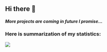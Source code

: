 ## Hi there 👋
##### More projects are coming in future I promise...
<h3 text-align="center">
Here is summarization of my statistics:
</h3>

<picture>
  <source
    srcset="https://github-readme-stats.vercel.app/api?username=qonus&show_icons=true&theme=dark"
    media="(prefers-color-scheme: dark), (prefers-color-scheme: no-preference)"
  />
  <source
    srcset="https://github-readme-stats.vercel.app/api?username=qonus&show_icons=true"
    media="(prefers-color-scheme: light)"
  />
  <img src="https://github-readme-stats.vercel.app/api?username=qonus&show_icons=true&theme=dark" />
</picture>
